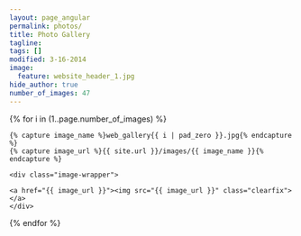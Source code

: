 ```yaml
---
layout: page_angular
permalink: photos/
title: Photo Gallery
tagline: 
tags: []
modified: 3-16-2014
image:
  feature: website_header_1.jpg
hide_author: true
number_of_images: 47
---
```


<div class="photo-gallery" magnific-popup-gallery>

  {% for i in (1..page.number_of_images) %}

    {% capture image_name %}web_gallery{{ i | pad_zero }}.jpg{% endcapture %}
    {% capture image_url %}{{ site.url }}/images/{{ image_name }}{% endcapture %}

    <div class="image-wrapper">

    <a href="{{ image_url }}"><img src="{{ image_url }}" class="clearfix"></a>  
    </div>
  {% endfor %}

</div>